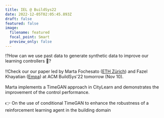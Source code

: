 ```yaml
---
title: IEL @ BuildSys22
date: 2022-12-05T02:05:45.893Z
draft: false
featured: false
image:
  filename: featured
  focal_point: Smart
  preview_only: false
---
```

⁉️How can we use past data to generate synthetic data to improve our learning controllers 🤨? \
\
‼️Check our our paper led by Marta Fochesato ([ETH Zürich](https://www.linkedin.com/company/eth-zurich/)) and Fazel Khayatian ([Empa](https://www.linkedin.com/company/empa/)) at ACM BuildSys'22 tomorrow (Nov 10).\
\
Marta implements a TimeGAN approach in CityLearn and demonstrates the improvement of the control performance.\
\
👉 On the use of conditional TimeGAN to enhance the robustness of a reinforcement learning agent in the building domain